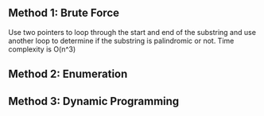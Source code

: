 ## Method 1: Brute Force
Use two pointers to loop through the start and end of the substring and use another loop to determine if the substring is palindromic or not. Time complexity is O(n^3)

## Method 2: Enumeration

## Method 3: Dynamic Programming
